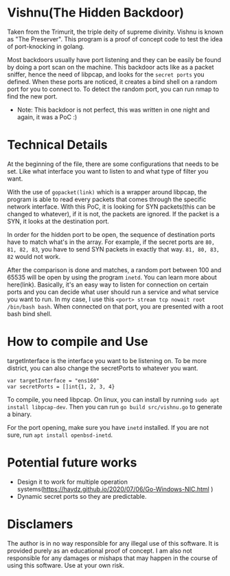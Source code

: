 # Vishnu(The Hidden Backdoor)

Taken from the Trimurit, the triple deity of supreme divinity. Vishnu is known as "The Preserver". This program is a proof of concept code to test the idea of port-knocking in golang.

Most backdoors usually have port listening and they can be easily be found by doing a port scan on the machine. This backdoor acts like as a packet sniffer, hence the need of libpcap, and looks for the `secret ports` you defined. When these ports are noticed, it creates a bind shell on a random port for you to connect to. To detect the random port, you can run nmap to find the new port.

* Note: This backdoor is not perfect, this was written in one night and again, it was a PoC :)

# Technical Details
At the beginning of the file, there are some configurations that needs to be set. Like what interface you want to listen to and what type of filter you want.

With the use of `gopacket(link)` which is a wrapper around libpcap, the program is able to read every packets that comes through the specific network interface. With this PoC, it is looking for SYN packets(this can be changed to whatever), if it is not, the packets are ignored. If the packet is a SYN, it looks at the destination port. 

In order for the hidden port to be open, the sequence of destination ports have to match what's in the array. For example, if the secret ports are `80, 81, 82, 83`, you have to send SYN packets in exactly that way. `81, 80, 83, 82` would not work.

After the comparison is done and matches, a random port between 100 and 65535 will be open by using the program `inetd`. You can learn more about here(link). Basically, it's an easy way to listen for connection on certain ports and you can decide what user should run a service and what service you want to run. In my case, I use this `<port> stream tcp nowait root /bin/bash bash`. When connected on that port, you are presented with a root bash bind shell.

# How to compile and Use
targetInterface is the interface you want to be listening on. To be more district, you can also change the secretPorts to whatever you want.

```
var targetInterface = "ens160"
var secretPorts = []int{1, 2, 3, 4}
```

To compile, you need libpcap. On linux, you can install by running `sudo apt install libpcap-dev`. Then you can run `go build src/vishnu.go` to generate a binary.

For the port opening, make sure you have `inetd` installed. If you are not sure, run `apt install openbsd-inetd`.


# Potential future works
* Design it to work for multiple operation systems(https://haydz.github.io/2020/07/06/Go-Windows-NIC.html )
* Dynamic secret ports so they are predictable.

# Disclamers
The author is in no way responsible for any illegal use of this software. It is provided purely as an educational proof of concept. I am also not responsible for any damages or mishaps that may happen in the course of using this software. Use at your own risk.